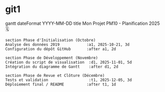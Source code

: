 # git1
gantt
    dateFormat  YYYY-MM-DD
    title Mon Projet PM10 - Planification 2025 🗓️

    section Phase d'Initialisation (Octobre)
    Analyse des données 2019            :a1, 2025-10-21, 3d
    Configuration du dépôt GitHub       :after a1, 2d

    section Phase de Développement (Novembre)
    Création du script de visualisation  :d1, 2025-11-01, 5d
    Intégration du diagramme de Gantt    :after d1, 2d

    section Phase de Revue et Clôture (Décembre)
    Tests et validation                  :t1, 2025-12-05, 3d
    Déploiement final / README          :after t1, 1d
